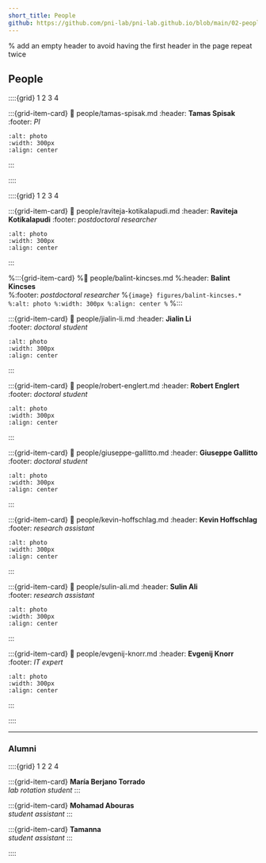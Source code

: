 ```yaml
---
short_title: People
github: https://github.com/pni-lab/pni-lab.github.io/blob/main/02-people.md
---
```


% add an empty header to avoid having the first header in the page repeat twice
##

## People

::::{grid} 1 2 3 4


<!-- # Tamas Spisak -->
:::{grid-item-card}
:link: people/tamas-spisak.md
:header: **Tamas Spisak**
:footer: *PI*
```{image} figures/tamas-spisak4.*
:alt: photo
:width: 300px
:align: center
```

:::

::::

::::{grid} 1 2 3 4

:::{grid-item-card}
:link: people/raviteja-kotikalapudi.md
:header: **Raviteja Kotikalapudi**
:footer: *postdoctoral researcher*
```{image} figures/raviteja-kotikalapudi.*
:alt: photo
:width: 300px
:align: center
```
:::


%:::{grid-item-card}
%:link: people/balint-kincses.md
%:header: **Balint Kincses** <br>
%:footer: *postdoctoral researcher*
%```{image} figures/balint-kincses.*
%:alt: photo
%:width: 300px
%:align: center
%```
%:::


:::{grid-item-card}
:link: people/jialin-li.md
:header: **Jialin Li** <br>
:footer: *doctoral student*
```{image} figures/jialin-li.*
:alt: photo
:width: 300px
:align: center
```
:::


:::{grid-item-card}
:link: people/robert-englert.md
:header: **Robert Englert** <br>
:footer: *doctoral student*
```{image} figures/robert-englert.*
:alt: photo
:width: 300px
:align: center
```
:::


:::{grid-item-card}
:link: people/giuseppe-gallitto.md
:header: **Giuseppe Gallitto**
:footer: *doctoral student*
```{image} figures/giuseppe-gallitto.*
:alt: photo
:width: 300px
:align: center
```
:::


:::{grid-item-card}
:link: people/kevin-hoffschlag.md
:header: **Kevin Hoffschlag**
:footer: *research assistant*
```{image} figures/kevin-hoffschlag.*
:alt: photo
:width: 300px
:align: center
```
:::


:::{grid-item-card}
:link: people/sulin-ali.md
:header: **Sulin Ali** <br>
:footer: *research assistant*
```{image} figures/sulin-ali.*
:alt: photo
:width: 300px
:align: center
```
:::

:::{grid-item-card}
:link: people/evgenij-knorr.md
:header: **Evgenij Knorr** <br>
:footer: *IT expert*
```{image} figures/evgenij-knorr.*
:alt: photo
:width: 300px
:align: center
```
:::


::::

---------------------------
### Alumni

::::{grid} 1 2 2 4

:::{grid-item-card}
**María Berjano Torrado** \
*lab rotation student*
:::

:::{grid-item-card}
**Mohamad Abouras** \
*student assistant*
:::

:::{grid-item-card}
**Tamanna** \
*student assistant*
:::

::::
